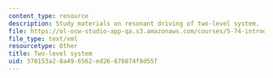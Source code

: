 ```yaml
---
content_type: resource
description: Study materials on resonant driving of two-level system.
file: https://ol-ocw-studio-app-qa.s3.amazonaws.com/courses/5-74-introductory-quantum-mechanics-ii-spring-2009/370153a28a496562ed26676874f8d55f_MIT5_74s09_study01.xmcd
file_type: text/xml
resourcetype: Other
title: Two-level system
uid: 370153a2-8a49-6562-ed26-676874f8d55f
---
```

